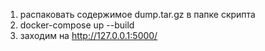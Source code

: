 1) распаковать содержимое dump.tar.gz в папке скрипта
2) docker-compose up --build
3) заходим на http://127.0.0.1:5000/
